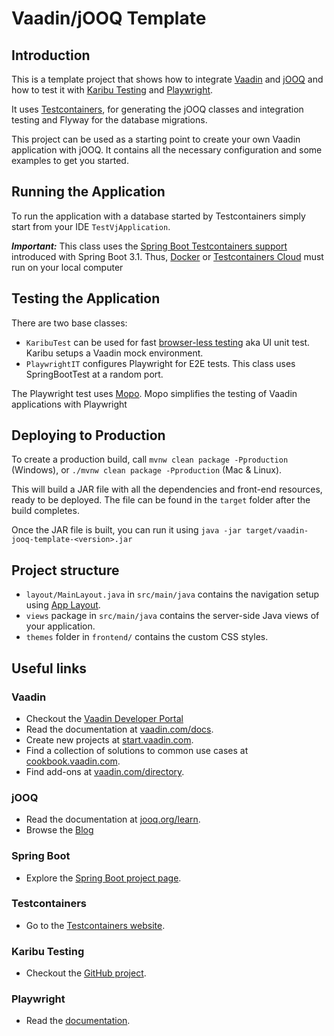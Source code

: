 # Vaadin/jOOQ Template

## Introduction

This is a template project that shows how to integrate [Vaadin](https://vaadin.com) and [jOOQ](https://jooq.org) 
and how to test it with [Karibu Testing](https://github.com/mvysny/karibu-testing) and [Playwright](https://playwright.dev).

It uses [Testcontainers](https://testcontainers.com), for generating the jOOQ classes and integration testing and 
Flyway for the database migrations.  

This project can be used as a starting point to create your own Vaadin application with jOOQ.
It contains all the necessary configuration and some examples to get you started.

## Running the Application

To run the application with a database started by Testcontainers simply start from your IDE `TestVjApplication`. 

***Important:***
This class uses the [Spring Boot Testcontainers support](https://spring.io/blog/2023/06/23/improved-testcontainers-support-in-spring-boot-3-1/) introduced with Spring Boot 3.1. 
Thus, [Docker](https://www.docker.com) or [Testcontainers Cloud](https://testcontainers.com/cloud/) must run on your local computer

## Testing the Application

There are two base classes:

- `KaribuTest` can be used for fast [browser-less testing](https://mvysny.github.io/browserless-web-testing/) aka UI unit test. Karibu setups a Vaadin mock environment. 
- `PlaywrightIT` configures Playwright for E2E tests. This class uses SpringBootTest at a random port.

The Playwright test uses [Mopo](https://github.com/viritin/mopo).
Mopo simplifies the testing of Vaadin applications with Playwright  

## Deploying to Production

To create a production build, call `mvnw clean package -Pproduction` (Windows),
or `./mvnw clean package -Pproduction` (Mac & Linux).

This will build a JAR file with all the dependencies and front-end resources,
ready to be deployed. The file can be found in the `target` folder after the build completes.

Once the JAR file is built, you can run it using
`java -jar target/vaadin-jooq-template-<version>.jar`

## Project structure

- `layout/MainLayout.java` in `src/main/java` contains the navigation setup using [App Layout](https://vaadin.com/docs/components/app-layout).
- `views` package in `src/main/java` contains the server-side Java views of your application.
- `themes` folder in `frontend/` contains the custom CSS styles.

## Useful links

### Vaadin

- Checkout the [Vaadin Developer Portal](https://vaadin.com/developers)
- Read the documentation at [vaadin.com/docs](https://vaadin.com/docs).
- Create new projects at [start.vaadin.com](https://start.vaadin.com/).
- Find a collection of solutions to common use cases at [cookbook.vaadin.com](https://cookbook.vaadin.com/).
- Find add-ons at [vaadin.com/directory](https://vaadin.com/directory).

### jOOQ

- Read the documentation at [jooq.org/learn](https://www.jooq.org/learn/).
- Browse the [Blog](https://blog.jooq.org)

### Spring Boot

- Explore the [Spring Boot project page](https://spring.io/projects/spring-boot/). 

### Testcontainers

 - Go to the [Testcontainers website](https://testcontainers.com). 

### Karibu Testing

- Checkout the [GitHub project](https://github.com/mvysny/karibu-testing).

### Playwright

- Read the [documentation](https://playwright.dev).
